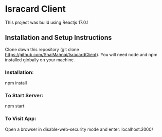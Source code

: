 # Isracard Client
This project was build using Reactjs 17.0.1

## Installation and Setup Instructions
Clone down this repository (git clone https://github.com/ShaiMahnai/IsracardClient).
You will need node and npm installed globally on your machine.

### Installation:

npm install

### To Start Server:

npm start

### To Visit App:
Open a browser in disable-web-security mode and enter: localhost:3000/
